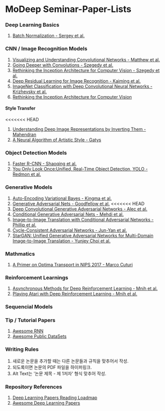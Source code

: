 # MoDeep Seminar-Paper-Lists

### Deep Learning Basics
1. [Batch Normalization - Sergey et al.](https://arxiv.org/pdf/1502.03167.pdf)

### CNN / Image Recognition Models
1. [Visualizing and Understanding Convolutional Networks - Matthew et al.](https://arxiv.org/abs/1311.2901)
2. [Going Deeper with Convolutions - Szegedy et al.](https://arxiv.org/abs/1409.4842)
3. [Rethinking the Inception Architecture for Computer Vision - Szegedy et al.](https://arxiv.org/abs/1512.00567)
4. [Deep Residual Learning for Image Recognition - Kaiming et al.](https://arxiv.org/abs/1512.03385)
5. [ImageNet Classification with Deep Convolutional Neural Networks - Krizhevsky et al.](https://papers.nips.cc/paper/4824-imagenet-classification-with-deep-convolutional-neural-networks)
6. [Rethinking the Inception Architecture for Computer Vision](https://arxiv.org/abs/1512.00567)

#### Style Transfer
<<<<<<< HEAD
1. [Understanding Deep Image Representations by Inverting Them - Mahendran](https://arxiv.org/abs/1412.0035)
2. [A Neural Algorithm of Artistic Style - Gatys](https://arxiv.org/abs/1508.06576)

### Object Detection Models
1. [Faster R-CNN - Shaoqing et al.](https://arxiv.org/pdf/1506.01497.pdf)
2. [You Only Look Once:Unified, Real-Time Object Detection, YOLO - Redmon et al.](https://arxiv.org/pdf/1506.02640.pdf)

### Generative Models
1. [Auto-Encoding Variational Bayes - Kingma et al.](https://arxiv.org/pdf/1312.6114.pdf)
2. [Generative Adversarial Nets - Goodfellow et al.](https://arxiv.org/pdf/1406.2661.pdf)
<<<<<<< HEAD
3. [Deep Convolutional Generative Adversarial Networks - Alec et al.](https://arxiv.org/pdf/1511.06434.pdf)
4. [Conditional Generative Adversarial Nets - Mehdi et al.](https://arxiv.org/pdf/1411.1784.pdf)
5. [Image-to-Image Translation with Conditional Adversarial Networks - Phillip et al.](https://arxiv.org/pdf/1611.07004.pdf)
6. [Cycle-Consistent Adversarial Networks - Jun-Yan et al.](https://arxiv.org/pdf/1703.10593.pdf)
7. [StarGAN: Unified Generative Adversarial Networks for Multi-Domain Image-to-Image Translation - Yunjey Choi et al.](https://arxiv.org/pdf/1711.09020.pdf) 

### Mathmatics
1. [A Primer on Optima Transport in NIPS 2017 - Marco Cuturi](https://nips.cc/Conferences/2017/Schedule?showEvent=8736)

### Reinforcement Learnings
1. [Asynchronous Methods for Deep Reinforcement Learning - Mnih et al.](https://arxiv.org/abs/1602.01783)
2. [Playing Atari with Deep Reinforcement Learning - Mnih et al.](https://arxiv.org/abs/1312.5602)

### Sequencial Models

### Tip / Tutorial Papers
1. [Awesome RNN](https://github.com/kjw0612/awesome-rnn)
2. [Awesome Public DataSets](https://github.com/awesomedata/awesome-public-datasets) 

### Writing Rules
1. 새로운 논문을 추가할 때는 다른 논문들과 규칙을 맞추어서 작성.
2. 되도록이면 논문의 PDF 파일을 하이퍼링크.
3. Alt Text는 '논문 제목 - 제 1저자' 형식 맞추어 작성.

### Repository References
1. [Deep Learning Papers Reading Loadmap](https://github.com/songrotek/Deep-Learning-Papers-Reading-Roadmap)
2. [Awesome Deep Learning Papers](https://github.com/terryum/awesome-deep-learning-papers)
